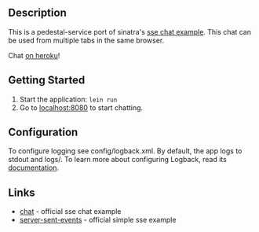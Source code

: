## Description

This is a pedestal-service port of sinatra's [sse
chat example](https://github.com/sinatra/sinatra/blob/master/examples/chat.rb).
This chat can be used from multiple tabs in the same browser.

Chat [on heroku](http://pedestal-sse-chat.herokuapp.com/)!

## Getting Started

1. Start the application: `lein run`
2. Go to [localhost:8080](http://localhost:8080/) to start chatting.

## Configuration

To configure logging see config/logback.xml. By default, the app logs to stdout and logs/.
To learn more about configuring Logback, read its [documentation](http://logback.qos.ch/documentation.html).

## Links

* [chat](https://github.com/pedestal/samples/tree/master/chat) -
  official sse chat example
* [server-sent-events](https://github.com/pedestal/samples/tree/master/server-sent-events) - official simple sse example
